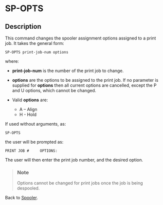 # SP-OPTS

<PageHeader />

## Description

This command changes the spooler assignment options assigned to a print job. It takes the general form:

```
SP-OPTS print-job-num options
```

where:

- **print-job-num** is the number of the print job to change.
- **options** are the options to be assigned to the print job. If no parameter is supplied for **options** then all current options are cancelled, except the P and U options, which cannot be changed.
  
- Valid **options** are:  
  - A – Align
  - H - Hold

If used without arguments, as:

```
SP-OPTS
```

the user will be prompted as:

```
PRINT JOB #     OPTIONS:
```

The user will then enter the print job number, and the desired option.

> ### Note
>
> Options cannot be changed for print jobs once the job is being despooled.

Back to [Spooler](./../jbase-spooler).
